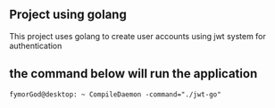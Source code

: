 ## Project using golang 
 This project uses golang to create user accounts using jwt system for authentication

## the command below will run the application
 ```console
 fymorGod@desktop: ~ CompileDaemon -command="./jwt-go"
 ```